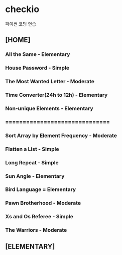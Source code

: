 # checkio
파이썬 코딩 연습

## [HOME]
### All the Same - Elementary
### House Password - Simple
### The Most Wanted Letter - Moderate
### Time Converter(24h to 12h) - Elementary
### Non-unique Elements - Elementary
### ==============================
### Sort Array by Element Frequency - Moderate
### Flatten a List - Simple
### Long Repeat - Simple
### Sun Angle - Elementary
### Bird Language = Elementary
### Pawn Brotherhood - Moderate
### Xs and Os Referee - Simple
### The Warriors - Moderate

## [ELEMENTARY]

